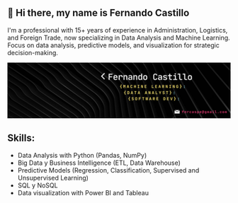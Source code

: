## 👋 Hi there, my name is Fernando Castillo

I'm a professional with 15+ years of experience in Administration, Logistics, and Foreign Trade, now specializing in Data Analysis and Machine Learning.
Focus on data analysis, predictive models, and visualization for strategic decision-making.


 ![Banner](https://github.com/Fercaspe/Fercaspe/blob/main/Banner_FC.png) 


 ## Skills:

 <ul>
 <li>Data Analysis with Python (Pandas, NumPy)</li>
 <li>Big Data y Business Intelligence (ETL, Data Warehouse)</li>
 <li>Predictive Models (Regression, Classification, Supervised and Unsupervised Learning)</li>
 <li>SQL y NoSQL</li>
 <li>Data visualization with Power BI and Tableau</li>
</ul>



